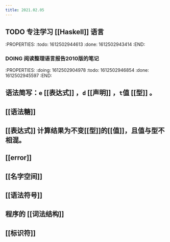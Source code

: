 ```yaml
---
title: 2021.02.05
---
```


## TODO 专注学习 [[Haskell]] 语言
:PROPERTIES:
:todo: 1612502944613
:done: 1612502943414
:END:
### DOING 阅读整理语言报告2010版的笔记
:PROPERTIES:
:doing: 1612502904978
:todo: 1612502946854
:done: 1612502945597
:END:
## 语法简写：`e` [[表达式]] ，`d` [[声明]] ，`t`值 [[型]] 。
## [[语法糖]]
## [[表达式]] 计算结果为不变[[型]]的[[值]]，且值与型不相混。
## [[error]]
## [[名字空间]]
## [[语法符号]]
## 程序的 [[词法结构]]
## [[标识符]]
##
